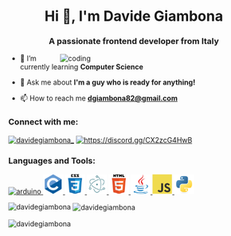 <h1 align="center">Hi 👋, I'm Davide Giambona</h1>
<h3 align="center">A passionate frontend developer from Italy</h3>
<img align="right" alt="coding" width="400" src = "https://media1.giphy.com/media/v1.Y2lkPTc5MGI3NjExNDg3YTU1NjUwMzI3YWZjMWM4NDQwNmZmMTQ4YWIzZjdkOTQ3YzRjNiZjdD1n/qgQUggAC3Pfv687qPC/giphy.gif">


- 🌱 I’m currently learning **Computer Science**

- 💬 Ask me about **I'm a guy who is ready for anything!**

- 📫 How to reach me **dgiambona82@gmail.com**

<h3 align="left">Connect with me:</h3>
<p align="left">
<a href="https://instagram.com/davidegiambona_" target="blank"><img align="center" src="https://raw.githubusercontent.com/rahuldkjain/github-profile-readme-generator/master/src/images/icons/Social/instagram.svg" alt="davidegiambona_" height="30" width="40" /></a>
<a href="https://discord.gg/https://discord.gg/CX2zcG4HwB" target="blank"><img align="center" src="https://raw.githubusercontent.com/rahuldkjain/github-profile-readme-generator/master/src/images/icons/Social/discord.svg" alt="https://discord.gg/CX2zcG4HwB" height="30" width="40" /></a>
</p>

<h3 align="left">Languages and Tools:</h3>
<p align="left"> <a href="https://www.arduino.cc/" target="_blank" rel="noreferrer"> <img src="https://cdn.worldvectorlogo.com/logos/arduino-1.svg" alt="arduino" width="40" height="40"/> </a> <a href="https://www.cprogramming.com/" target="_blank" rel="noreferrer"> <img src="https://raw.githubusercontent.com/devicons/devicon/master/icons/c/c-original.svg" alt="c" width="40" height="40"/> </a> <a href="https://www.w3schools.com/css/" target="_blank" rel="noreferrer"> <img src="https://raw.githubusercontent.com/devicons/devicon/master/icons/css3/css3-original-wordmark.svg" alt="css3" width="40" height="40"/> </a> <a href="https://www.electronjs.org" target="_blank" rel="noreferrer"> <img src="https://raw.githubusercontent.com/devicons/devicon/master/icons/electron/electron-original.svg" alt="electron" width="40" height="40"/> </a> <a href="https://www.w3.org/html/" target="_blank" rel="noreferrer"> <img src="https://raw.githubusercontent.com/devicons/devicon/master/icons/html5/html5-original-wordmark.svg" alt="html5" width="40" height="40"/> </a> <a href="https://www.java.com" target="_blank" rel="noreferrer"> <img src="https://raw.githubusercontent.com/devicons/devicon/master/icons/java/java-original.svg" alt="java" width="40" height="40"/> </a> <a href="https://developer.mozilla.org/en-US/docs/Web/JavaScript" target="_blank" rel="noreferrer"> <img src="https://raw.githubusercontent.com/devicons/devicon/master/icons/javascript/javascript-original.svg" alt="javascript" width="40" height="40"/> </a> <a href="https://www.python.org" target="_blank" rel="noreferrer"> <img src="https://raw.githubusercontent.com/devicons/devicon/master/icons/python/python-original.svg" alt="python" width="40" height="40"/> </a> </p>

<p><img align="left" src="https://github-readme-stats.vercel.app/api/top-langs?username=davidegiambona&show_icons=true&locale=en&layout=compact" alt="davidegiambona" /></p>

<p>&nbsp;<img align="center" src="https://github-readme-stats.vercel.app/api?username=davidegiambona&show_icons=true&locale=en" alt="davidegiambona" /></p>

<p><img align="center" src="https://github-readme-streak-stats.herokuapp.com/?user=davidegiambona&" alt="davidegiambona" /></p>
